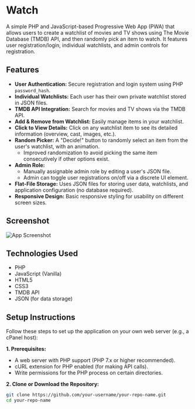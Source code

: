 # Watch
A simple PHP and JavaScript-based Progressive Web App (PWA) that allows users to create a watchlist of movies and TV shows using The Movie Database (TMDB) API, and then randomly pick an item to watch. It features user registration/login, individual watchlists, and admin controls for registration.

## Features

*   **User Authentication:** Secure registration and login system using PHP `password_hash`.
*   **Individual Watchlists:** Each user has their own private watchlist stored in JSON files.
*   **TMDB API Integration:** Search for movies and TV shows via the TMDB API.
*   **Add & Remove from Watchlist:** Easily manage items in your watchlist.
*   **Click to View Details:** Click on any watchlist item to see its detailed information (overview, cast, images, etc.).
*   **Random Picker:** A "Decide!" button to randomly select an item from the user's watchlist, with an animation.
    *   Improved randomization to avoid picking the same item consecutively if other options exist.
*   **Admin Role:**
    *   Manually assignable admin role by editing a user's JSON file.
    *   Admin can toggle user registrations on/off via a discrete UI element.
*   **Flat-File Storage:** Uses JSON files for storing user data, watchlists, and application configuration (no database required).
*   **Responsive Design:** Basic responsive styling for usability on different screen sizes.

## Screenshot

![App Screenshot](images/app_screenshot_placeholder.png)  <!-- Replace with an actual screenshot path if you add one -->

## Technologies Used

*   PHP
*   JavaScript (Vanilla)
*   HTML5
*   CSS3
*   TMDB API
*   JSON (for data storage)

## Setup Instructions

Follow these steps to set up the application on your own web server (e.g., a cPanel host):

**1. Prerequisites:**

*   A web server with PHP support (PHP 7.x or higher recommended).
*   cURL extension for PHP enabled (for making API calls).
*   Write permissions for the PHP process on certain directories.

**2. Clone or Download the Repository:**

   ```bash
   git clone https://github.com/your-username/your-repo-name.git
   cd your-repo-name
